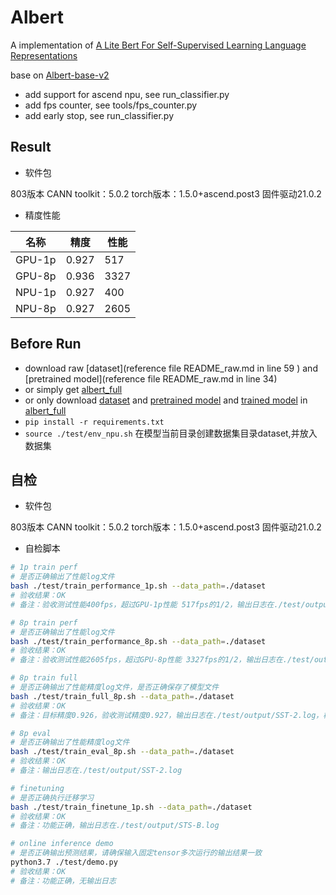 # Albert
A implementation of [A Lite Bert For Self-Supervised Learning Language Representations](https://arxiv.org/pdf/1909.11942.pdf)

base on [Albert-base-v2](https://github.com/lonePatient/albert_pytorch)

- add support for ascend npu, see run_classifier.py
- add fps counter, see tools/fps_counter.py
- add early stop, see run_classifier.py

## Result
- 软件包

803版本
CANN toolkit：5.0.2
torch版本：1.5.0+ascend.post3
固件驱动21.0.2

- 精度性能

|   名称   | 精度  | 性能  |
| ---- | ---- | ---- | 
| GPU-1p   | 0.927  | 517  |
| GPU-8p   | 0.936 | 3327 |
| NPU-1p   | 0.927  | 400  |
| NPU-8p   | 0.927 | 2605 |



## Before Run
- download raw [dataset](reference file README_raw.md in line 59 ) and [pretrained model](reference file README_raw.md in line 34)
- or simply get [albert_full](https://gitee.com/liuyj-suda-an/albert_full) 
- or only download [dataset](https://gitee.com/liuyj-suda-an/albert_full/tree/master/dataset) and [pretrained model](https://gitee.com/liuyj-suda-an/albert_full/tree/master/prev_trained_model) and [trained model](https://gitee.com/liuyj-suda-an/albert_full/tree/master/outputs) in [albert_full](https://gitee.com/liuyj-suda-an/albert_full)
- `pip install -r requirements.txt`
- `source ./test/env_npu.sh`
在模型当前目录创建数据集目录dataset,并放入数据集

## 自检
- 软件包

803版本
CANN toolkit：5.0.2
torch版本：1.5.0+ascend.post3
固件驱动21.0.2

- 自检脚本
```bash
# 1p train perf
# 是否正确输出了性能log文件
bash ./test/train_performance_1p.sh --data_path=./dataset
# 验收结果：OK
# 备注：验收测试性能400fps，超过GPU-1p性能 517fps的1/2，输出日志在./test/output/SST-2.log

# 8p train perf
# 是否正确输出了性能log文件
bash ./test/train_performance_8p.sh --data_path=./dataset
# 验收结果：OK
# 备注：验收测试性能2605fps，超过GPU-8p性能 3327fps的1/2，输出日志在./test/output/SST-2.log

# 8p train full
# 是否正确输出了性能精度log文件，是否正确保存了模型文件
bash ./test/train_full_8p.sh --data_path=./dataset
# 验收结果：OK
# 备注：目标精度0.926，验收测试精度0.927，输出日志在./test/output/SST-2.log，模型保存在./outputs/SST-2下

# 8p eval
# 是否正确输出了性能精度log文件
bash ./test/train_eval_8p.sh --data_path=./dataset
# 验收结果：OK
# 备注：输出日志在./test/output/SST-2.log

# finetuning
# 是否正确执行迁移学习
bash ./test/train_finetune_1p.sh --data_path=./dataset
# 验收结果：OK
# 备注：功能正确，输出日志在./test/output/STS-B.log

# online inference demo 
# 是否正确输出预测结果，请确保输入固定tensor多次运行的输出结果一致
python3.7 ./test/demo.py
# 验收结果：OK
# 备注：功能正确，无输出日志
```
